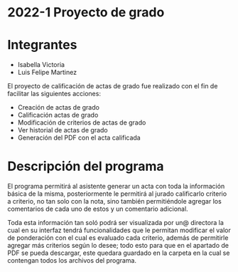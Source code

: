 # 2022-1 Proyecto de grado 
# Integrantes
* Isabella Victoria
* Luis Felipe Martinez

El proyecto de calificación de actas de grado fue realizado con el fin de facilitar las siguientes acciones:
* Creación de actas de grado
* Calificación actas de grado
* Modificación de criterios de actas de grado
* Ver historial de actas de grado
* Generación del PDF con el acta calificada

# Descripción del programa
El programa permitirá al asistente generar un acta con toda la información básica de la misma, posteriormente le permitirá al jurado
calificarlo criterio a criterio, no tan solo con la nota, sino también permitiéndole agregar los comentarios de cada uno de estos
y un comentario adicional.

Toda esta información tan soló podrá ser visualizada por un@ directora la cual en su interfaz tendrá funcionalidades que le permitan
modificar el valor de ponderación con el cual es evaluado cada criterio, además de permitirle agregar más criterios según lo desee;
todo esto para que en el apartado de PDF se pueda descargar, este quedara guardado en la carpeta en la cual se contengan todos los 
archivos del programa.


